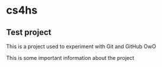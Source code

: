 # cs4hs

## Test project

This is a project used to experiment with Git and GitHub OwO

This is some  important information about the project
